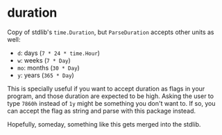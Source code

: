 # duration

Copy of stdlib's `time.Duration`, but `ParseDuration` accepts other units as well:

- `d`: days (`7 * 24 * time.Hour`)
- `w`: weeks (`7 * Day`)
- `mo`: months (`30 * Day`)
- `y`: years (`365 * Day`)

This is specially useful if you want to accept duration as flags in your program, and those duration are expected to be high.
Asking the user to type `7860h` instead of `1y` might be something you don't want to.
If so, you can accept the flag as string and parse with this package instead.

Hopefully, someday, something like this gets merged into the stdlib.
